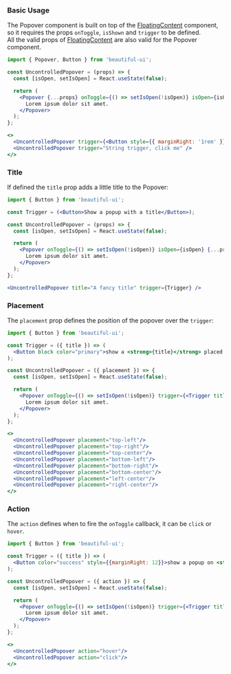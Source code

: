 ### Basic Usage

The Popover component is built on top of the [FloatingContent](#/Components/Elements/Popover) component, so it 
requires the props `onToggle`, `isShown` and `trigger` to be defined.
<br/>
All the valid props of [FloatingContent](#/Components/Elements/Popover) are also valid for the Popover component.

```jsx
import { Popover, Button } from 'beautiful-ui';

const UncontrolledPopover = (props) => {
  const [isOpen, setIsOpen] = React.useState(false); 

  return (
    <Popover {...props} onToggle={() => setIsOpen(!isOpen)} isOpen={isOpen}>
      Lorem ipsum dolor sit amet.
    </Popover>
  );
};

<>
  <UncontrolledPopover trigger={<Button style={{ marginRight: '1rem' }}>Button trigger, click me</Button>} />
  <UncontrolledPopover trigger="String trigger, click me" />
</>
```


### Title

If defined the `title` prop adds a little title to the Popover:

```jsx
import { Button } from 'beautiful-ui';

const Trigger = (<Button>Show a popup with a title</Button>);

const UncontrolledPopover = (props) => {
  const [isOpen, setIsOpen] = React.useState(false); 

  return (
    <Popover onToggle={() => setIsOpen(!isOpen)} isOpen={isOpen} {...props}>
      Lorem ipsum dolor sit amet.
    </Popover>
  );
};

<UncontrolledPopover title="A fancy title" trigger={Trigger} />
```

### Placement

The `placement` prop defines the position of the popover over the `trigger`:

```jsx
import { Button } from 'beautiful-ui';

const Trigger = ({ title }) => (
  <Button block color="primary">show a <strong>{title}</strong> placed popover</Button>
);

const UncontrolledPopover = ({ placement }) => {
  const [isOpen, setIsOpen] = React.useState(false); 

  return (
    <Popover onToggle={() => setIsOpen(!isOpen)} trigger={<Trigger title={placement} />} placement={placement} isOpen={isOpen}>
      Lorem ipsum dolor sit amet.
    </Popover>
  );
};

<>
  <UncontrolledPopover placement="top-left"/>
  <UncontrolledPopover placement="top-right"/>
  <UncontrolledPopover placement="top-center"/>
  <UncontrolledPopover placement="bottom-left"/>
  <UncontrolledPopover placement="bottom-right"/>
  <UncontrolledPopover placement="bottom-center"/>
  <UncontrolledPopover placement="left-center"/>
  <UncontrolledPopover placement="right-center"/>
</>
```


### Action

The `action` defines when to fire the `onToggle` callback, it can be `click` or `hover`.

```jsx
import { Button } from 'beautiful-ui';

const Trigger = ({ title }) => (
  <Button color="success" style={{marginRight: 12}}>show a popup on <strong>{title}</strong></Button>
);

const UncontrolledPopover = ({ action }) => {
  const [isOpen, setIsOpen] = React.useState(false); 

  return (
    <Popover onToggle={() => setIsOpen(!isOpen)} trigger={<Trigger title={action} />} isOpen={isOpen} action={action}>
      Lorem ipsum dolor sit amet.
    </Popover>
  );
};

<>
  <UncontrolledPopover action="hover"/>
  <UncontrolledPopover action="click"/>
</>
```
